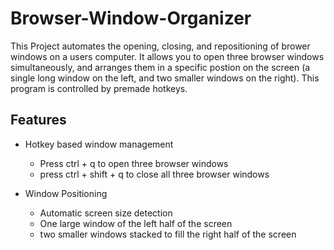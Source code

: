 # Browser-Window-Organizer
This Project automates the opening, closing, and repositioning of brower windows on a users computer. It allows you to open three browser windows simultaneously, and arranges them in a specific postion on the screen (a single long window on the left, and two smaller windows on the right). This program is controlled by premade hotkeys.

## Features
- Hotkey based window management
  - Press ctrl + q to open three browser windows
  - press ctrl + shift + q to close all three browser windows

- Window Positioning
  - Automatic screen size detection
  - One large window of the left half of the screen
  - two smaller windows stacked to fill the right half of the screen
  
